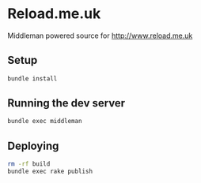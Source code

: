 # Reload.me.uk

Middleman powered source for <http://www.reload.me.uk>

## Setup

```sh
bundle install
```

## Running the dev server

```sh
bundle exec middleman
```

## Deploying

```sh
rm -rf build
bundle exec rake publish
```
